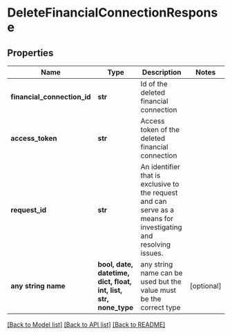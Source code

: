# DeleteFinancialConnectionResponse


## Properties
Name | Type | Description | Notes
------------ | ------------- | ------------- | -------------
**financial_connection_id** | **str** | Id of the deleted financial connection | 
**access_token** | **str** | Access token of the deleted financial connection | 
**request_id** | **str** | An identifier that is exclusive to the request and can serve as a means for investigating and resolving issues. | 
**any string name** | **bool, date, datetime, dict, float, int, list, str, none_type** | any string name can be used but the value must be the correct type | [optional]

[[Back to Model list]](../README.md#documentation-for-models) [[Back to API list]](../README.md#documentation-for-api-endpoints) [[Back to README]](../README.md)


